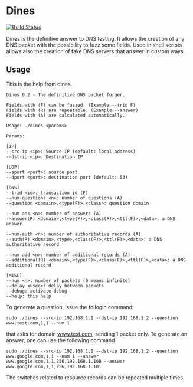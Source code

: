 Dines
=====

[![Build Status](https://travis-ci.org/crondaemon/dines.png)](https://travis-ci.org/crondaemon/dinesd)

Dines is the definitive answer to DNS testing. It allows the creation of any DNS packet with the possibility to fuzz some fields. Used in shell scripts allows also the creation of fake DNS servers that answer in custom ways.

Usage
-----

This is the help from dines.

    Dines 0.2 - The definitive DNS packet forger.

    Fields with (F) can be fuzzed. (Example --trid F)
    Fields with (R) are repeatable. (Example --answer)
    Fields with (A) are calculated automatically.

    Usage: ./dines <params>

    Params:

    [IP]
    --src-ip <ip>: Source IP (default: local address)
    --dst-ip <ip>: Destination IP

    [UDP]
    --sport <port>: source port
    --dport <port>: destination port (default: 53)

    [DNS]
    --trid <id>: transaction id (F)
    --num-questions <n>: number of questions (A)
    --question <domain>,<type(F)>,<class>: question domain

    --num-ans <n>: number of answers (A)
    --answer(R) <domain>,<type(F)>,<class(F)>,<ttl(F)>,<data>: a DNS answer

    --num-auth <n>: number of authoritative records (A)
    --auth(R) <domain>,<type>,<class(F)>,<ttl(F)>,<data>: a DNS authoritative record

    --num-add <n>: number of additional records (A)
    --additional(R) <domain>,<type(F)>,<class(F)>,<ttl(F)>,<data>: a DNS additional record

    [MISC]
    --num <n>: number of packets (0 means infinite)
    --delay <usec>: delay between packets
    --debug: activate debug
    --help: this help

To generate a question, issue the follogin command:

    sudo ./dines --src-ip 192.168.1.1 --dst-ip 192.168.1.2 --question www.test.com,1,1 --num 1

that asks for domain www.test.com, sending 1 packet only. To generate an answer, one can use the following
command

    sudo ./dines --src-ip 192.168.1.1 --dst-ip 192.168.1.2 --question www.google.com,1,1 --num 1 --answer www.google.com,1,1,256,192.168.1.100 --answer www.google.com,1,1,256,192.168.1.101

The switches related to resource records can be repeated multiple times.
